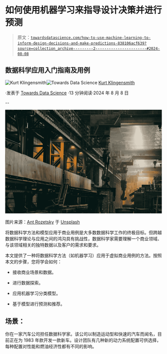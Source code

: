 # 如何使用机器学习来指导设计决策并进行预测

> 原文：[`towardsdatascience.com/how-to-use-machine-learning-to-inform-design-decisions-and-make-predictions-838106acf639?source=collection_archive---------2-----------------------#2024-08-08`](https://towardsdatascience.com/how-to-use-machine-learning-to-inform-design-decisions-and-make-predictions-838106acf639?source=collection_archive---------2-----------------------#2024-08-08)

## 数据科学应用入门指南及用例

[](https://medium.com/@kurt.klingensmith?source=post_page---byline--838106acf639--------------------------------)![Kurt Klingensmith](https://medium.com/@kurt.klingensmith?source=post_page---byline--838106acf639--------------------------------)[](https://towardsdatascience.com/?source=post_page---byline--838106acf639--------------------------------)![Towards Data Science](https://towardsdatascience.com/?source=post_page---byline--838106acf639--------------------------------) [Kurt Klingensmith](https://medium.com/@kurt.klingensmith?source=post_page---byline--838106acf639--------------------------------)

·发表于 [Towards Data Science](https://towardsdatascience.com/?source=post_page---byline--838106acf639--------------------------------) ·13 分钟阅读·2024 年 8 月 8 日

--

![](img/bd454fe1d91657ce3e948d77b879302a.png)

图片来源：[Ant Rozetsky](https://unsplash.com/@rozetsky?utm_content=creditCopyText&utm_medium=referral&utm_source=unsplash) 于 [Unsplash](https://unsplash.com/photos/black-metal-empty-building-SLIFI67jv5k?utm_content=creditCopyText&utm_medium=referral&utm_source=unsplash)

将数据科学方法和模型应用于商业用例是大多数数据科学工作的终极目标。但跨越数据科学理论与应用之间的鸿沟具有挑战性，数据科学家需要理解一个商业领域、与该领域相关的独特数据以及客户的需求和要求。

本文提供了一种将数据科学方法（如机器学习）应用于虚拟商业用例的方法。按照本文的步骤，您将学会如何：

+   接收商业场景和数据。

+   进行数据探索。

+   应用机器学习分类模型。

+   基于模型进行预测和推荐。

## 场景：

你在一家汽车公司担任数据科学家。该公司以制造运动型和快速的汽车而闻名，目前正在为 1983 年款开发一款新车。设计团队有几种新的动力系统配置可供选择，每种配置对性能和燃油经济性都有不同的影响。
